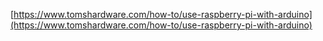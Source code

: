 [https://www.tomshardware.com/how-to/use-raspberry-pi-with-arduino](https://www.tomshardware.com/how-to/use-raspberry-pi-with-arduino)
